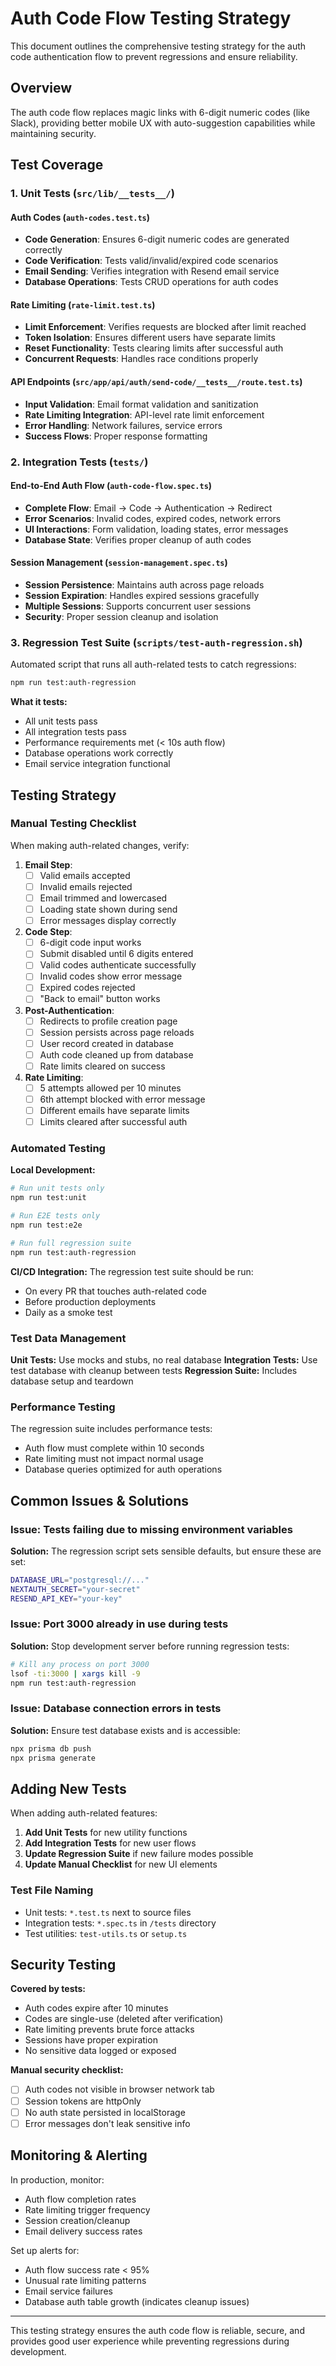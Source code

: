 # Auth Code Flow Testing Strategy

This document outlines the comprehensive testing strategy for the auth code authentication flow to prevent regressions and ensure reliability.

## Overview

The auth code flow replaces magic links with 6-digit numeric codes (like Slack), providing better mobile UX with auto-suggestion capabilities while maintaining security.

## Test Coverage

### 1. Unit Tests (`src/lib/__tests__/`)

#### Auth Codes (`auth-codes.test.ts`)
- **Code Generation**: Ensures 6-digit numeric codes are generated correctly
- **Code Verification**: Tests valid/invalid/expired code scenarios  
- **Email Sending**: Verifies integration with Resend email service
- **Database Operations**: Tests CRUD operations for auth codes

#### Rate Limiting (`rate-limit.test.ts`)  
- **Limit Enforcement**: Verifies requests are blocked after limit reached
- **Token Isolation**: Ensures different users have separate limits
- **Reset Functionality**: Tests clearing limits after successful auth
- **Concurrent Requests**: Handles race conditions properly

#### API Endpoints (`src/app/api/auth/send-code/__tests__/route.test.ts`)
- **Input Validation**: Email format validation and sanitization
- **Rate Limiting Integration**: API-level rate limit enforcement
- **Error Handling**: Network failures, service errors
- **Success Flows**: Proper response formatting

### 2. Integration Tests (`tests/`)

#### End-to-End Auth Flow (`auth-code-flow.spec.ts`)
- **Complete Flow**: Email → Code → Authentication → Redirect
- **Error Scenarios**: Invalid codes, expired codes, network errors
- **UI Interactions**: Form validation, loading states, error messages
- **Database State**: Verifies proper cleanup of auth codes

#### Session Management (`session-management.spec.ts`)  
- **Session Persistence**: Maintains auth across page reloads
- **Session Expiration**: Handles expired sessions gracefully
- **Multiple Sessions**: Supports concurrent user sessions
- **Security**: Proper session cleanup and isolation

### 3. Regression Test Suite (`scripts/test-auth-regression.sh`)

Automated script that runs all auth-related tests to catch regressions:

```bash
npm run test:auth-regression
```

**What it tests:**
- All unit tests pass
- All integration tests pass  
- Performance requirements met (< 10s auth flow)
- Database operations work correctly
- Email service integration functional

## Testing Strategy

### Manual Testing Checklist

When making auth-related changes, verify:

1. **Email Step**:
   - [ ] Valid emails accepted
   - [ ] Invalid emails rejected
   - [ ] Email trimmed and lowercased
   - [ ] Loading state shown during send
   - [ ] Error messages display correctly

2. **Code Step**:
   - [ ] 6-digit code input works
   - [ ] Submit disabled until 6 digits entered
   - [ ] Valid codes authenticate successfully
   - [ ] Invalid codes show error message
   - [ ] Expired codes rejected
   - [ ] "Back to email" button works

3. **Post-Authentication**:
   - [ ] Redirects to profile creation page
   - [ ] Session persists across page reloads
   - [ ] User record created in database
   - [ ] Auth code cleaned up from database
   - [ ] Rate limits cleared on success

4. **Rate Limiting**:
   - [ ] 5 attempts allowed per 10 minutes
   - [ ] 6th attempt blocked with error message
   - [ ] Different emails have separate limits
   - [ ] Limits cleared after successful auth

### Automated Testing

**Local Development:**
```bash
# Run unit tests only
npm run test:unit

# Run E2E tests only  
npm run test:e2e

# Run full regression suite
npm run test:auth-regression
```

**CI/CD Integration:**
The regression test suite should be run:
- On every PR that touches auth-related code
- Before production deployments
- Daily as a smoke test

### Test Data Management

**Unit Tests:** Use mocks and stubs, no real database
**Integration Tests:** Use test database with cleanup between tests
**Regression Suite:** Includes database setup and teardown

### Performance Testing

The regression suite includes performance tests:
- Auth flow must complete within 10 seconds
- Rate limiting must not impact normal usage
- Database queries optimized for auth operations

## Common Issues & Solutions

### Issue: Tests failing due to missing environment variables
**Solution:** The regression script sets sensible defaults, but ensure these are set:
```bash
DATABASE_URL="postgresql://..."
NEXTAUTH_SECRET="your-secret"
RESEND_API_KEY="your-key" 
```

### Issue: Port 3000 already in use during tests
**Solution:** Stop development server before running regression tests:
```bash
# Kill any process on port 3000
lsof -ti:3000 | xargs kill -9
npm run test:auth-regression
```

### Issue: Database connection errors in tests
**Solution:** Ensure test database exists and is accessible:
```bash
npx prisma db push
npx prisma generate
```

## Adding New Tests

When adding auth-related features:

1. **Add Unit Tests** for new utility functions
2. **Add Integration Tests** for new user flows  
3. **Update Regression Suite** if new failure modes possible
4. **Update Manual Checklist** for new UI elements

### Test File Naming

- Unit tests: `*.test.ts` next to source files
- Integration tests: `*.spec.ts` in `/tests` directory
- Test utilities: `test-utils.ts` or `setup.ts`

## Security Testing

**Covered by tests:**
- Auth codes expire after 10 minutes
- Codes are single-use (deleted after verification)
- Rate limiting prevents brute force attacks
- Sessions have proper expiration
- No sensitive data logged or exposed

**Manual security checklist:**
- [ ] Auth codes not visible in browser network tab
- [ ] Session tokens are httpOnly
- [ ] No auth state persisted in localStorage
- [ ] Error messages don't leak sensitive info

## Monitoring & Alerting

In production, monitor:
- Auth flow completion rates
- Rate limiting trigger frequency  
- Session creation/cleanup
- Email delivery success rates

Set up alerts for:
- Auth flow success rate < 95%
- Unusual rate limiting patterns
- Email service failures
- Database auth table growth (indicates cleanup issues)

---

This testing strategy ensures the auth code flow is reliable, secure, and provides good user experience while preventing regressions during development.
